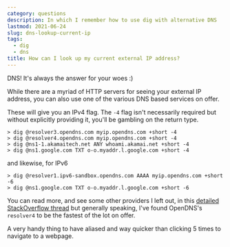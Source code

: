 ```yaml
---
category: questions
description: In which I remember how to use dig with alternative DNS
lastmod: 2021-06-24
slug: dns-lookup-current-ip
tags:
  - dig
  - dns
title: How can I look up my current external IP address?
---
```

DNS! It's always the answer for your woes :)

While there are a myriad of HTTP servers for seeing your external IP address, you can also use one of the various DNS based services on offer.

These will give you an IPv4 flag. The `-4` flag isn't necessarily required but without explicitly providing it, you'll be gambling on the return type.

```
> dig @resolver3.opendns.com myip.opendns.com +short -4
> dig @resolver4.opendns.com myip.opendns.com +short -4
> dig @ns1-1.akamaitech.net ANY whoami.akamai.net +short -4
> dig @ns1.google.com TXT o-o.myaddr.l.google.com +short -4
```

and likewise, for IPv6

```
> dig @resolver1.ipv6-sandbox.opendns.com AAAA myip.opendns.com +short -6
> dig @ns1.google.com TXT o-o.myaddr.l.google.com +short -6
```

You can read more, and see some other providers I left out, in this [detailed StackOverflow thread](https://unix.stackexchange.com/questions/22615/how-can-i-get-my-external-ip-address-in-a-shell-script) but generally speaking, I've found OpenDNS's `resolver4` to be the fastest of the lot on offer.

A very handy thing to have aliased and way quicker than clicking 5 times to navigate to a webpage.
